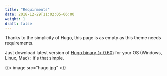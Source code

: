 ```yaml
---
title: "Requirments"
date: 2018-12-29T11:02:05+06:00
weight: 1
draft: false
---
```



Thanks to the simplicity of Hugo, this page is as empty as this theme needs requirements.

Just download latest version of [Hugo binary (> 0.60)](https://gohugo.io/getting-started/installing/) for your OS (Windows, Linux, Mac) : it's that simple.

{{< image src="hugo.jpg"  >}}